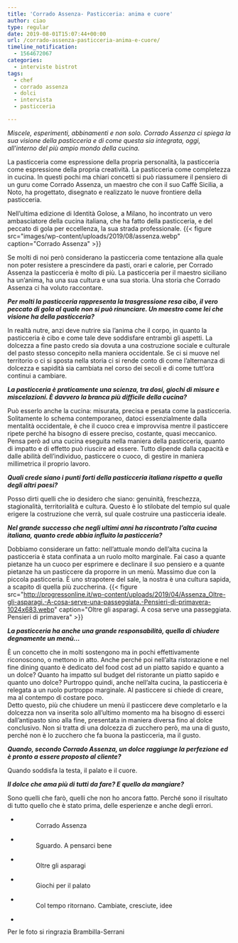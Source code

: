 ```yaml
---
title: 'Corrado Assenza- Pasticceria: anima e cuore'
author: ciao
type: regular
date: 2019-08-01T15:07:44+00:00
url: /corrado-assenza-pasticceria-anima-e-cuore/
timeline_notification:
  - 1564672067
categories:
  - interviste bistrot
tags:
  - chef
  - corrado assenza
  - dolci
  - intervista
  - pasticceria

---
```

_Miscele, esperimenti, abbinamenti e non solo. Corrado Assenza ci spiega la sua visione della pasticceria e di come questa sia integrata, oggi, all’interno del più ampio mondo della cucina._

La pasticceria come espressione della propria personalità, la pasticceria come espressione della propria creatività. La pasticceria come completezza in cucina. In questi pochi ma chiari concetti si può riassumere il pensiero di un guru come Corrado Assenza, un maestro che con il suo Caffè Sicilia, a Noto, ha progettato, disegnato e realizzato le nuove frontiere della pasticceria.

Nell’ultima edizione di Identità Golose, a Milano, ho incontrato un vero ambasciatore della cucina italiana, che ha fatto della pasticceria, e del peccato di gola per eccellenza, la sua strada professionale. 
{{< figure src="images/wp-content/uploads/2019/08/assenza.webp" caption="Corrado Assenza" >}}
 

  
Se molti di noi però considerano la pasticceria come tentazione alla quale non poter resistere a prescindere da pasti, orari e calorie, per Corrado Assenza la pasticceria è molto di più. La pasticceria per il maestro siciliano ha un’anima, ha una sua cultura e una sua storia. Una storia che Corrado Assenza ci ha voluto raccontare. 

**_Per molti la pasticceria rappresenta la trasgressione resa cibo, il vero peccato di gola al quale non si può rinunciare. Un maestro come lei che visione ha della pasticceria?_**

In realtà nutre, anzi deve nutrire sia l’anima che il corpo, in quanto la pasticceria è cibo e come tale deve soddisfare entrambi gli aspetti. La dolcezza a fine pasto credo sia dovuta a una costruzione sociale e culturale del pasto stesso concepito nella maniera occidentale. Se ci si muove nel territorio o ci si sposta nella storia ci si rende conto di come l’alternanza di dolcezza e sapidità sia cambiata nel corso dei secoli e di come tutt’ora continui a cambiare.

**_La pasticceria è praticamente una scienza, tra dosi, giochi di misure e miscelazioni. È davvero la branca più difficile della cucina?_**

Può esserlo anche la cucina: misurata, precisa e pesata come la pasticceria. Solitamente lo schema contemporaneo, datoci essenzialmente dalla mentalità occidentale, è che il cuoco crea e improvvisa mentre il pasticcere ripete perché ha bisogno di essere preciso, costante, quasi meccanico. Pensa però ad una cucina eseguita nella maniera della pasticceria, quanto di impatto e di effetto può riuscire ad essere. Tutto dipende dalla capacità e dalle abilità dell’individuo, pasticcere o cuoco, di gestire in maniera millimetrica il proprio lavoro.

**_Quali crede siano i punti forti della pasticceria italiana rispetto a quella degli altri paesi?_**

Posso dirti quelli che io desidero che siano: genuinità, freschezza, stagionalità, territorialità e cultura. Questo è lo stilobate del tempio sul quale erigere la costruzione che verrà, sul quale costruire una pasticceria ideale.

**_Nel grande successo che negli ultimi anni ha riscontrato l’alta cucina italiana, quanto crede abbia influito la pasticceria?_**

Dobbiamo considerare un fatto: nell’attuale mondo dell’alta cucina la pasticceria è stata confinata a un ruolo molto marginale. Fai caso a quante pietanze ha un cuoco per esprimere e declinare il suo pensiero e a quante pietanze ha un pasticcere da proporre in un menù. Massimo due con la piccola pasticceria. È uno strapotere del sale, la nostra è una cultura sapida, a scapito di quella più zuccherina.
{{< figure src="http://progressonline.it/wp-content/uploads/2019/04/Assenza_Oltre-gli-asparagi.-A-cosa-serve-una-passeggiata.-Pensieri-di-primavera-1024x683.webp" caption="Oltre gli asparagi. A cosa serve una passeggiata. Pensieri di primavera" >}}
 

**_La pasticceria ha anche una grande responsabilità, quella di chiudere degnamente un menù…_**

È un concetto che in molti sostengono ma in pochi effettivamente riconoscono, o mettono in atto. Anche perché poi nell’alta ristorazione e nel fine dining quanto è dedicato del food cost ad un piatto sapido e quanto a un dolce? Quanto ha impatto sul budget del ristorante un piatto sapido e quanto uno dolce? Purtroppo quindi, anche nell’alta cucina, la pasticceria è relegata a un ruolo purtroppo marginale. Al pasticcere si chiede di creare, ma al contempo di costare poco.  
Detto questo, più che chiudere un menù il pasticcere deve completarlo e la dolcezza non va inserita solo all’ultimo momento ma ha bisogno di esserci dall’antipasto sino alla fine, presentata in maniera diversa fino al dolce conclusivo. Non si tratta di una dolcezza di zucchero però, ma una di gusto, perché non è lo zucchero che fa buona la pasticceria, ma il gusto.

**_Quando, secondo Corrado Assenza, un dolce raggiunge la perfezione ed è pronto a essere proposto al cliente?_**

Quando soddisfa la testa, il palato e il cuore.

**_Il dolce che ama più di tutti da fare? E quello da mangiare?_**

Sono quelli che farò, quelli che non ho ancora fatto. Perché sono il risultato di tutto quello che è stato prima, delle esperienze e anche degli errori.

<ul class="wp-block-gallery columns-3 is-cropped wp-block-gallery-9 is-layout-flex wp-block-gallery-is-layout-flex">
  <li class="blocks-gallery-item">
    <figure><img decoding="async" src="images/wp-content/uploads/2019/08/assenza.webp?w=1024" alt="" data-id="283" class="wp-image-283" /><figcaption>Corrado Assenza</figcaption></figure>
  </li>
  <li class="blocks-gallery-item">
    <figure><img decoding="async" src="images/wp-content/uploads/2019/08/assenza_sguardo.-a-pensarci-bene..webp?w=1024" alt="" data-id="282" class="wp-image-282" /><figcaption>Sguardo. A pensarci bene</figcaption></figure>
  </li>
  <li class="blocks-gallery-item">
    <figure><img decoding="async" src="images/wp-content/uploads/2019/08/assenza_oltre-gli-asparagi.-a-cosa-serve-una-passeggiata.-pensieri-di-primavera.webp?w=1024" alt="" data-id="281" class="wp-image-281" /><figcaption>Oltre gli asparagi</figcaption></figure>
  </li>
  <li class="blocks-gallery-item">
    <figure><img decoding="async" src="images/wp-content/uploads/2019/08/assenza_giochi-per-il-palato.webp?w=1024" alt="" data-id="280" class="wp-image-280" /><figcaption>Giochi per il palato</figcaption></figure>
  </li>
  <li class="blocks-gallery-item">
    <figure><img decoding="async" src="images/wp-content/uploads/2019/08/assenza_col-tempo-ritornano.-cambiate-cresciute-maturate.-idee..webp?w=683" alt="" data-id="279" class="wp-image-279" /><figcaption>Col tempo ritornano. Cambiate, cresciute, idee</figcaption></figure>
  </li>
  <li class="blocks-gallery-item">
    <figure><img decoding="async" src="images/wp-content/uploads/2019/08/ad55582.webp?w=1024" alt="" data-id="276" class="wp-image-276" /></figure>
  </li>
</ul>

Per le foto si ringrazia Brambilla-Serrani